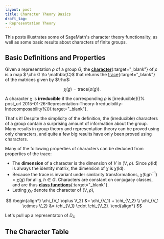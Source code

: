```yaml
---
layout: post
title: Character Theory Basics
draft_tag: 
- Representation Theory
---
```


This posts illustrates some of SageMath's character theory functionality, as well as some basic results about characters of finite groups.

<!--more-->

## Basic Definitions and Properties

Given a representation $\rho$ of a group $G$, the [**character**](http://en.wikipedia.org/wiki/Character_theory){:target="_blank"} of $\rho$ is a map $ \chi: G \to \mathbb{C}$ that returns the [trace](http://en.wikipedia.org/wiki/Trace_(linear_algebra)){:target="_blank"} of the matrices given by $\rho$:

$$
\chi(g) = \text{trace}(\rho(g)).
$$

A character $\chi$ is **irreducible** if the corresponding $\rho$ is [irreducible]({% post_url 2015-01-26-Representation-Theory-Irreducibility-Indecomposability%}){:target="_blank"}.

That's it! Despite the simplicity of the definition, the (irreducible) characters of a group contain a surprising amount of information about the group. Many results in group theory and representation theory can be proved using only characters, and quite a few big results have only been proved using characters.

Many of the following properties of characters can be deduced from properties of the trace:

- The **dimension** of a character is the dimension of $V$ in $(V,\rho)$. Since $\rho(\text{Id})$ is always the identity matrix, the dimension of $\chi$ is $\chi(\text{Id})$.
- Because the trace is invariant under similarity transformations, $\chi(hgh^{-1}) = \chi(g)$ for all $g,h \in G$. Characters are constant on conjugacy classes, and are thus [**class functions**](http://en.wikipedia.org/wiki/Class_function){:target="_blank"}.
- Letting $\chi_V$ denote the character of $(V,\rho)$,

$$
\begin{align*}
\chi_{V_1 \oplus V_2} &= \chi_{V_1} + \chi_{V_2}  \\
\chi_{V_1 \otimes V_2} &= \chi_{V_1} \cdot \chi_{V_2}.
\end{align*}
$$

Let's pull up a representaton of $D_4$ 

## The Character Table










